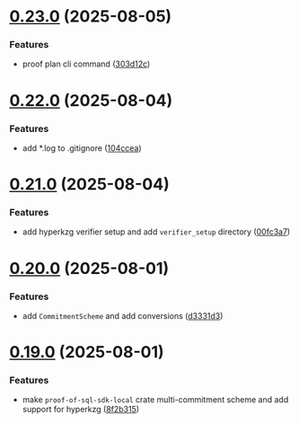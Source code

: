 # [0.23.0](https://github.com/spaceandtimefdn/sxt-proof-of-sql-sdk/compare/v0.22.0...v0.23.0) (2025-08-05)


### Features

* proof plan cli command ([303d12c](https://github.com/spaceandtimefdn/sxt-proof-of-sql-sdk/commit/303d12c6202f09518a6744477bc7a52bba92c52e))



# [0.22.0](https://github.com/spaceandtimefdn/sxt-proof-of-sql-sdk/compare/v0.21.0...v0.22.0) (2025-08-04)


### Features

* add *.log to .gitignore ([104ccea](https://github.com/spaceandtimefdn/sxt-proof-of-sql-sdk/commit/104cceae9d8a6882d6fcfd0c6c79753d9710650d))



# [0.21.0](https://github.com/spaceandtimefdn/sxt-proof-of-sql-sdk/compare/v0.20.0...v0.21.0) (2025-08-04)


### Features

* add hyperkzg verifier setup and add `verifier_setup` directory ([00fc3a7](https://github.com/spaceandtimefdn/sxt-proof-of-sql-sdk/commit/00fc3a72d76b44128853815b7413f713e24186c4))



# [0.20.0](https://github.com/spaceandtimefdn/sxt-proof-of-sql-sdk/compare/v0.19.0...v0.20.0) (2025-08-01)


### Features

* add `CommitmentScheme` and add conversions ([d3331d3](https://github.com/spaceandtimefdn/sxt-proof-of-sql-sdk/commit/d3331d323abaea5557668b5346d9287e25d20b6c))



# [0.19.0](https://github.com/spaceandtimefdn/sxt-proof-of-sql-sdk/compare/v0.18.0...v0.19.0) (2025-08-01)


### Features

* make `proof-of-sql-sdk-local` crate multi-commitment scheme and add support for hyperkzg ([8f2b315](https://github.com/spaceandtimefdn/sxt-proof-of-sql-sdk/commit/8f2b315a1f08186932010545de37e22dc41ea2f6))



